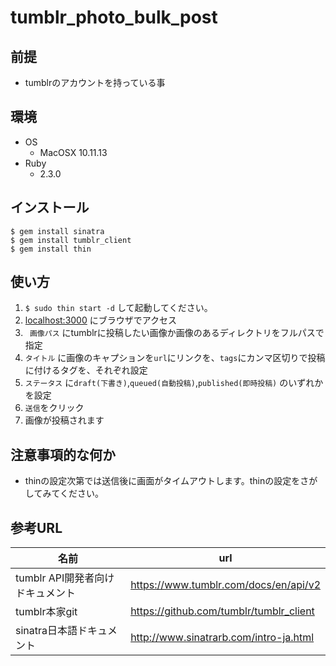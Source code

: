# tumblr_photo_bulk_post

## 前提
* tumblrのアカウントを持っている事

## 環境
* OS
	* MacOSX 10.11.13
* Ruby
	* 2.3.0

## インストール
```
$ gem install sinatra
$ gem install tumblr_client
$ gem install thin
```

## 使い方
1. `$ sudo thin start -d` して起動してください。
1. [localhost:3000](http://localhost:3000) にブラウザでアクセス
1. ` 画像パス` にtumblrに投稿したい画像か画像のあるディレクトリをフルパスで指定
1. `タイトル` に画像のキャプションを`url`にリンクを、`tags`にカンマ区切りで投稿に付けるタグを、それぞれ設定
1. `ステータス` に`draft(下書き)`,`queued(自動投稿)`,`published(即時投稿)` のいずれかを設定
1. `送信`をクリック
1. 画像が投稿されます

## 注意事項的な何か
* thinの設定次第では送信後に画面がタイムアウトします。thinの設定をさがしてみてください。


## 参考URL
名前 | url
---|---
tumblr API開発者向けドキュメント|https://www.tumblr.com/docs/en/api/v2
tumblr本家git|https://github.com/tumblr/tumblr_client
sinatra日本語ドキュメント|http://www.sinatrarb.com/intro-ja.html
 